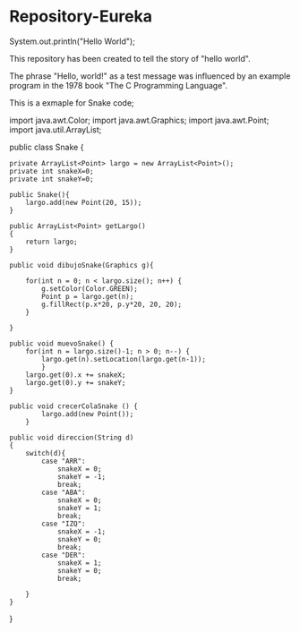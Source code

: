 # Repository-Eureka

System.out.println("Hello World");

This repository has been created to tell the story of "hello world".

The phrase "Hello, world!" as a test message was influenced by an example program in the 1978 book "The C Programming Language".

This is a exmaple for Snake code;

import java.awt.Color;
import java.awt.Graphics;
import java.awt.Point;
import java.util.ArrayList;

public class Snake {
    
    private ArrayList<Point> largo = new ArrayList<Point>();
    private int snakeX=0;
    private int snakeY=0;
    
    public Snake(){
        largo.add(new Point(20, 15));
    }
    
    public ArrayList<Point> getLargo()
    {
        return largo;
    }
    
    public void dibujoSnake(Graphics g){
        
        for(int n = 0; n < largo.size(); n++) {
            g.setColor(Color.GREEN);
            Point p = largo.get(n);
            g.fillRect(p.x*20, p.y*20, 20, 20);
        }
        
    }
    
    public void muevoSnake() {
        for(int n = largo.size()-1; n > 0; n--) {
            largo.get(n).setLocation(largo.get(n-1));
            }
        largo.get(0).x += snakeX;
        largo.get(0).y += snakeY;
    }
    
    public void crecerColaSnake () {
            largo.add(new Point());
        }
    
    public void direccion(String d)
    {
        switch(d){
            case "ARR":
                snakeX = 0;
                snakeY = -1;
                break;
            case "ABA":
                snakeX = 0;
                snakeY = 1;
                break;
            case "IZQ":
                snakeX = -1;
                snakeY = 0;
                break;
            case "DER":
                snakeX = 1;
                snakeY = 0;
                break;
            
        }
    }
}
